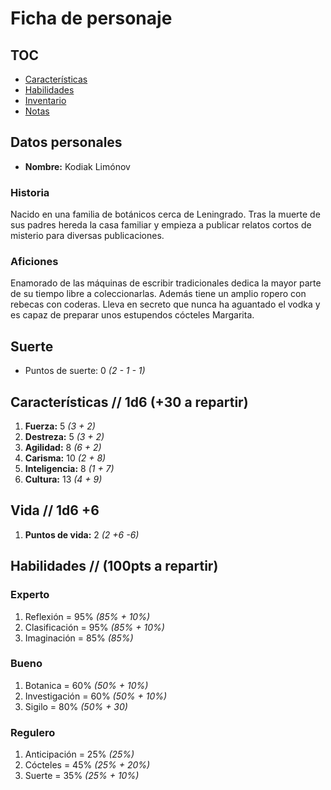 # Ficha de personaje

## TOC
- [Características](#caracter%C3%ADsticas---1d6-30-a-repartir)
- [Habilidades](#habilidades--100pts-a-repartir)
- [Inventario](inventory.md)
- [Notas](notes.md)

## Datos personales
- **Nombre:** Kodiak Limónov

### Historia
Nacido en una familia de botánicos cerca de Leningrado. Tras la muerte de sus padres hereda la casa familiar y empieza a publicar relatos cortos de misterio para diversas publicaciones.

### Aficiones
Enamorado de las máquinas de escribir tradicionales dedica la mayor parte de su tiempo libre a coleccionarlas. Además tiene un amplio ropero con rebecas con coderas. Lleva en secreto que nunca ha aguantado el vodka y es capaz de preparar unos estupendos cócteles Margarita.

## Suerte

* Puntos de suerte: 0 _(2 - 1 - 1)_

## Características  // 1d6 (+30 a repartir)
1. **Fuerza:** 5   _(3 + 2)_
2. **Destreza:** 5   _(3 + 2)_
3. **Agilidad:** 8   _(6 + 2)_
4. **Carisma:** 10   _(2 + 8)_
5. **Inteligencia:** 8   _(1 + 7)_
6. **Cultura:** 13   _(4 + 9)_

## Vida // 1d6 +6
1. **Puntos de vida:** 2   _(2 +6 -6)_

## Habilidades // (100pts a repartir)

### Experto

1. Reflexión = 95% _(85% + 10%)_
1. Clasificación = 95% _(85% + 10%)_
1. Imaginación =  85% _(85%)_

### Bueno

1. Botanica =  60% _(50% + 10%)_
1. Investigación = 60% _(50% + 10%)_
1. Sigilo =  80% _(50% + 30)_

### Regulero

1. Anticipación = 25% _(25%)_
1. Cócteles = 45% _(25% + 20%)_
1. Suerte =  35% _(25% + 10%)_


